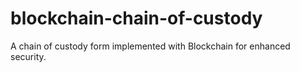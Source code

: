 # blockchain-chain-of-custody
A chain of custody form implemented with Blockchain for enhanced security.

